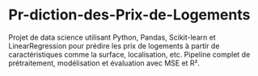 # Pr-diction-des-Prix-de-Logements
Projet de data science utilisant Python, Pandas, Scikit-learn et LinearRegression  pour prédire les prix de logements à partir de caractéristiques comme la surface, localisation, etc. Pipeline complet de prétraitement, modélisation et évaluation avec MSE et R².
